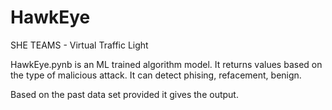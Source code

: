 # HawkEye
SHE TEAMS - Virtual Traffic Light

HawkEye.pynb is an ML trained algorithm model. It returns values based on the type of malicious attack. It can detect phising, refacement, benign.

Based on the past data set provided it gives the output.

